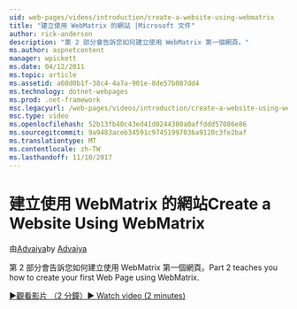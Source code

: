 ```yaml
---
uid: web-pages/videos/introduction/create-a-website-using-webmatrix
title: "建立使用 WebMatrix 的網站 |Microsoft 文件"
author: rick-anderson
description: "第 2 部分會告訴您如何建立使用 WebMatrix 第一個網頁。"
ms.author: aspnetcontent
manager: wpickett
ms.date: 04/12/2011
ms.topic: article
ms.assetid: a60d0b1f-38c4-4a7a-901e-8de57b087dd4
ms.technology: dotnet-webpages
ms.prod: .net-framework
msc.legacyurl: /web-pages/videos/introduction/create-a-website-using-webmatrix
msc.type: video
ms.openlocfilehash: 52b13fb40c43ed41d0244380a0affddd57086e86
ms.sourcegitcommit: 9a9483aceb34591c97451997036a9120c3fe2baf
ms.translationtype: MT
ms.contentlocale: zh-TW
ms.lasthandoff: 11/10/2017
---
```

<a name="create-a-website-using-webmatrix"></a><span data-ttu-id="7aedc-103">建立使用 WebMatrix 的網站</span><span class="sxs-lookup"><span data-stu-id="7aedc-103">Create a Website Using WebMatrix</span></span>
====================
<span data-ttu-id="7aedc-104">由[Advaiya](https://twitter.com/Advaiyasolns)</span><span class="sxs-lookup"><span data-stu-id="7aedc-104">by [Advaiya](https://twitter.com/Advaiyasolns)</span></span>

<span data-ttu-id="7aedc-105">第 2 部分會告訴您如何建立使用 WebMatrix 第一個網頁。</span><span class="sxs-lookup"><span data-stu-id="7aedc-105">Part 2 teaches you how to create your first Web Page using WebMatrix.</span></span>

[<span data-ttu-id="7aedc-106">&#9654;觀看影片 （2 分鐘）</span><span class="sxs-lookup"><span data-stu-id="7aedc-106">&#9654; Watch video (2 minutes)</span></span>](https://channel9.msdn.com/Blogs/ASP-NET-Site-Videos/create-a-website-using-webmatrix)
